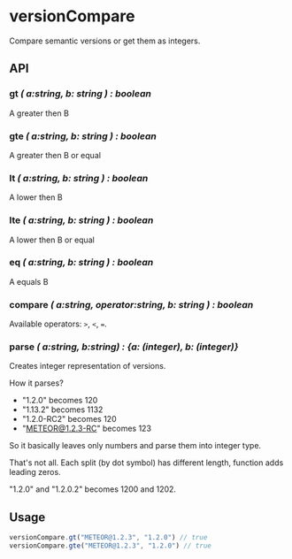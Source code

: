 versionCompare
==========

Compare semantic versions or get them as integers.

## API
 
### gt *( a:string, b: string ) : boolean*

A greater then B

### gte *( a:string, b: string ) : boolean*

A greater then B or equal

### lt *( a:string, b: string ) : boolean*

A lower then B

### lte *( a:string, b: string ) : boolean*

A lower then B or equal

### eq *( a:string, b: string ) : boolean*

A equals B

### compare *( a:string, operator:string, b: string ) : boolean*

Available operators: `>`, `<`, `=`.

### parse *( a:string, b:string) : {a: (integer), b: (integer)}*

Creates integer representation of versions.
 
How it parses? 

- "1.2.0" becomes 120
- "1.13.2" becomes 1132
- "1.2.0-RC2" becomes 120
- "METEOR@1.2.3-RC" becomes 123

So it basically leaves only numbers and parse them into integer type.

That's not all. Each split (by dot symbol) has different length, function adds leading zeros.

"1.2.0" and "1.2.0.2" becomes 1200 and 1202.

## Usage

```javascript
versionCompare.gt("METEOR@1.2.3", "1.2.0") // true
versionCompare.gte("METEOR@1.2.3", "1.2.0") // true
```
